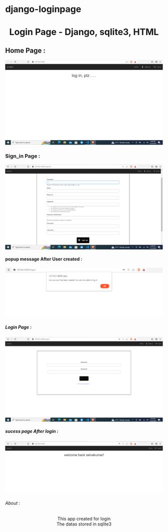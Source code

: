 # django-loginpage
<div align="center">

<h1>Login Page - Django, sqlite3, HTML</h1>


<h2 align="left">Home Page : </h2>

<img src="https://github.com/SelvaKumar1995sri/django-loginpage/blob/main/img/home_screen.PNG" > 

<h3 align="left">Sign_in Page : </h3>

<img src="https://github.com/SelvaKumar1995sri/django-loginpage/blob/main/img/signin_page.PNG" > 

<h4 align="left">popup message After User created : </h4>

<img src="https://github.com/SelvaKumar1995sri/django-loginpage/blob/main/img/login_success.PNG" > 

<h5 align="left">Login Page : </h5>

<img src="https://github.com/SelvaKumar1995sri/django-loginpage/blob/main/img/loginpage.PNG" > 

<h5 align="left">sucess page After login : </h5>

<img src="https://github.com/SelvaKumar1995sri/django-loginpage/blob/main/img/afterlogin.PNG" > 

<h6 align="left">About : </h6>
<p> This app created for login <br>
    The datas stored in sqlite3
</p>

</div>
